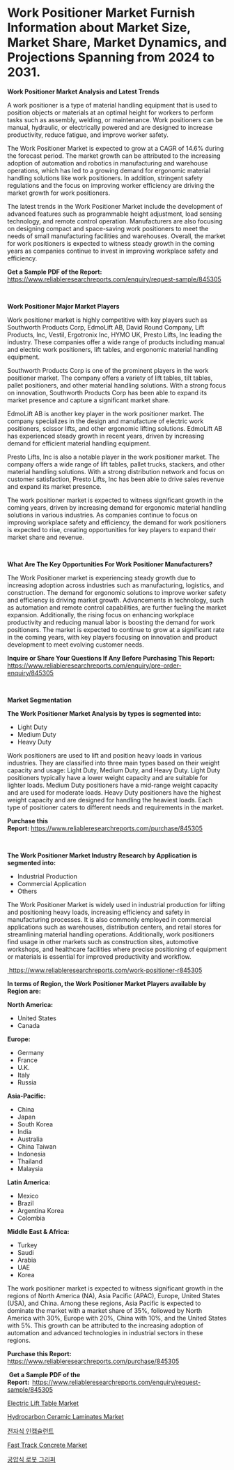 <p><h1>Work Positioner Market Furnish Information about Market Size, Market Share, Market Dynamics, and Projections Spanning from 2024 to 2031.</h1></p><p><strong>Work Positioner Market Analysis and Latest Trends</strong></p>
<p><p>A work positioner is a type of material handling equipment that is used to position objects or materials at an optimal height for workers to perform tasks such as assembly, welding, or maintenance. Work positioners can be manual, hydraulic, or electrically powered and are designed to increase productivity, reduce fatigue, and improve worker safety.</p><p>The Work Positioner Market is expected to grow at a CAGR of 14.6% during the forecast period. The market growth can be attributed to the increasing adoption of automation and robotics in manufacturing and warehouse operations, which has led to a growing demand for ergonomic material handling solutions like work positioners. In addition, stringent safety regulations and the focus on improving worker efficiency are driving the market growth for work positioners.</p><p>The latest trends in the Work Positioner Market include the development of advanced features such as programmable height adjustment, load sensing technology, and remote control operation. Manufacturers are also focusing on designing compact and space-saving work positioners to meet the needs of small manufacturing facilities and warehouses. Overall, the market for work positioners is expected to witness steady growth in the coming years as companies continue to invest in improving workplace safety and efficiency.</p></p>
<p><strong>Get a Sample PDF of the Report:&nbsp;</strong> <a href="https://www.reliableresearchreports.com/enquiry/request-sample/845305">https://www.reliableresearchreports.com/enquiry/request-sample/845305</a></p>
<p>&nbsp;</p>
<p><strong>Work Positioner Major Market Players</strong></p>
<p><p>Work positioner market is highly competitive with key players such as Southworth Products Corp, EdmoLift AB, David Round Company, Lift Products, Inc, Vestil, Ergotronix Inc, HYMO UK, Presto Lifts, Inc leading the industry. These companies offer a wide range of products including manual and electric work positioners, lift tables, and ergonomic material handling equipment.</p><p>Southworth Products Corp is one of the prominent players in the work positioner market. The company offers a variety of lift tables, tilt tables, pallet positioners, and other material handling solutions. With a strong focus on innovation, Southworth Products Corp has been able to expand its market presence and capture a significant market share.</p><p>EdmoLift AB is another key player in the work positioner market. The company specializes in the design and manufacture of electric work positioners, scissor lifts, and other ergonomic lifting solutions. EdmoLift AB has experienced steady growth in recent years, driven by increasing demand for efficient material handling equipment.</p><p>Presto Lifts, Inc is also a notable player in the work positioner market. The company offers a wide range of lift tables, pallet trucks, stackers, and other material handling solutions. With a strong distribution network and focus on customer satisfaction, Presto Lifts, Inc has been able to drive sales revenue and expand its market presence.</p><p>The work positioner market is expected to witness significant growth in the coming years, driven by increasing demand for ergonomic material handling solutions in various industries. As companies continue to focus on improving workplace safety and efficiency, the demand for work positioners is expected to rise, creating opportunities for key players to expand their market share and revenue.</p></p>
<p>&nbsp;</p>
<p><strong>What Are The Key Opportunities For Work Positioner Manufacturers?</strong></p>
<p><p>The Work Positioner market is experiencing steady growth due to increasing adoption across industries such as manufacturing, logistics, and construction. The demand for ergonomic solutions to improve worker safety and efficiency is driving market growth. Advancements in technology, such as automation and remote control capabilities, are further fueling the market expansion. Additionally, the rising focus on enhancing workplace productivity and reducing manual labor is boosting the demand for work positioners. The market is expected to continue to grow at a significant rate in the coming years, with key players focusing on innovation and product development to meet evolving customer needs.</p></p>
<p><strong>Inquire or Share Your Questions If Any Before Purchasing This Report:</strong> <a href="https://www.reliableresearchreports.com/enquiry/pre-order-enquiry/845305">https://www.reliableresearchreports.com/enquiry/pre-order-enquiry/845305</a></p>
<p>&nbsp;</p>
<p><strong>Market Segmentation</strong></p>
<p><strong>The Work Positioner Market Analysis by types is segmented into:</strong></p>
<p><ul><li>Light Duty</li><li>Medium Duty</li><li>Heavy Duty</li></ul></p>
<p><p>Work positioners are used to lift and position heavy loads in various industries. They are classified into three main types based on their weight capacity and usage: Light Duty, Medium Duty, and Heavy Duty. Light Duty positioners typically have a lower weight capacity and are suitable for lighter loads. Medium Duty positioners have a mid-range weight capacity and are used for moderate loads. Heavy Duty positioners have the highest weight capacity and are designed for handling the heaviest loads. Each type of positioner caters to different needs and requirements in the market.</p></p>
<p><strong>Purchase this Report:&nbsp;</strong><a href="https://www.reliableresearchreports.com/purchase/845305">https://www.reliableresearchreports.com/purchase/845305</a></p>
<p>&nbsp;</p>
<p><strong>The Work Positioner Market Industry Research by Application is segmented into:</strong></p>
<p><ul><li>Industrial Production</li><li>Commercial Application</li><li>Others</li></ul></p>
<p><p>The Work Positioner Market is widely used in industrial production for lifting and positioning heavy loads, increasing efficiency and safety in manufacturing processes. It is also commonly employed in commercial applications such as warehouses, distribution centers, and retail stores for streamlining material handling operations. Additionally, work positioners find usage in other markets such as construction sites, automotive workshops, and healthcare facilities where precise positioning of equipment or materials is essential for improved productivity and workflow.</p></p>
<p><a href="https://www.reliableresearchreports.com/work-positioner-r845305">&nbsp;https://www.reliableresearchreports.com/work-positioner-r845305</a></p>
<p><strong>In terms of Region, the Work Positioner Market Players available by Region are:</strong></p>
<p>
    <p> <strong> North America: </strong>
        <ul>
            <li>United States</li>
            <li>Canada</li>
        </ul>
        </p> 
    <p> <strong> Europe: </strong>
        <ul>
            <li>Germany</li>
            <li>France</li>
            <li>U.K.</li>
            <li>Italy</li>
            <li>Russia</li>
        </ul>
        </p> 
    <p> <strong> Asia-Pacific: </strong>
        <ul>
            <li>China</li>
            <li>Japan</li>
            <li>South Korea</li>
            <li>India</li>
            <li>Australia</li>
            <li>China Taiwan</li>
            <li>Indonesia</li>
            <li>Thailand</li>
            <li>Malaysia</li>
        </ul>
        </p> 
    <p> <strong> Latin America: </strong>
        <ul>
            <li>Mexico</li>
            <li>Brazil</li>
            <li>Argentina Korea</li>
            <li>Colombia</li>
        </ul>
        </p> 
    <p> <strong> Middle East & Africa: </strong>
        <ul>
            <li>Turkey</li>
            <li>Saudi</li>
            <li>Arabia</li>
            <li>UAE</li>
            <li>Korea</li>
        </ul>
    </p>
    </p>
<p><p>The work positioner market is expected to witness significant growth in the regions of North America (NA), Asia Pacific (APAC), Europe, United States (USA), and China. Among these regions, Asia Pacific is expected to dominate the market with a market share of 35%, followed by North America with 30%, Europe with 20%, China with 10%, and the United States with 5%. This growth can be attributed to the increasing adoption of automation and advanced technologies in industrial sectors in these regions.</p></p>
<p><strong>Purchase this Report: </strong><a href="https://www.reliableresearchreports.com/purchase/845305">https://www.reliableresearchreports.com/purchase/845305</a></p>
<p>&nbsp;<strong>Get a Sample PDF of the Report:&nbsp;&nbsp;</strong><a href="https://www.reliableresearchreports.com/enquiry/request-sample/845305">https://www.reliableresearchreports.com/enquiry/request-sample/845305</a></p>
<p><strong></strong></p>
<p><p><a href="https://github.com/marloy8/Market-Research-Report-List-4/blob/main/electric-lift-table-market.md">Electric Lift Table Market</a></p><p><a href="https://issuu.com/reportprime-2/docs/hydrocarbon-ceramic-laminates-market-size-2030.ppt">Hydrocarbon Ceramic Laminates Market</a></p><p><a href="https://github.com/vseigx30c9a1j/Market-Research-Report-List-1/blob/main/269674626533.md">전자식 인캡슐런트</a></p><p><a href="https://issuu.com/reportprime-2/docs/fast-track-concrete-market-size-2030.pptx">Fast Track Concrete Market</a></p><p><a href="https://github.com/WilburKihn5676/Market-Research-Report-List-1/blob/main/940077126534.md">공압식 로봇 그리퍼</a></p></p>